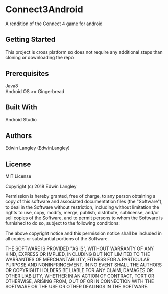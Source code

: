 # Connect3Android
A rendition of the Connect 4 game for android

## Getting Started 

This project is cross platform so does not require any additional steps than cloning or downloading the repo

## Prerequisites

Java8<br />
Android OS >= Gingerbread

## Built With
Android Studio<br />

## Authors
Edwin Langley (EdwinLangley)<br />


## License 

MIT License

Copyright (c) 2018 Edwin Langley

Permission is hereby granted, free of charge, to any person obtaining a copy
of this software and associated documentation files (the "Software"), to deal
in the Software without restriction, including without limitation the rights
to use, copy, modify, merge, publish, distribute, sublicense, and/or sell
copies of the Software, and to permit persons to whom the Software is
furnished to do so, subject to the following conditions:

The above copyright notice and this permission notice shall be included in all
copies or substantial portions of the Software.

THE SOFTWARE IS PROVIDED "AS IS", WITHOUT WARRANTY OF ANY KIND, EXPRESS OR
IMPLIED, INCLUDING BUT NOT LIMITED TO THE WARRANTIES OF MERCHANTABILITY,
FITNESS FOR A PARTICULAR PURPOSE AND NONINFRINGEMENT. IN NO EVENT SHALL THE
AUTHORS OR COPYRIGHT HOLDERS BE LIABLE FOR ANY CLAIM, DAMAGES OR OTHER
LIABILITY, WHETHER IN AN ACTION OF CONTRACT, TORT OR OTHERWISE, ARISING FROM,
OUT OF OR IN CONNECTION WITH THE SOFTWARE OR THE USE OR OTHER DEALINGS IN THE
SOFTWARE.
